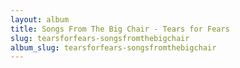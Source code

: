 ```yaml
---
layout: album
title: Songs From The Big Chair - Tears for Fears
slug: tearsforfears-songsfromthebigchair
album_slug: tearsforfears-songsfromthebigchair
---
```

